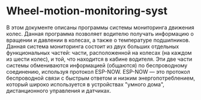 # Wheel-motion-monitoring-syst

В этом документе описаны программы системы мониторинга движения колес. 
Данная программа позволяет водителю получать информацию о вращении и давлении в колесах, 
а также о температуре подшипников. Данная система мониторинга состоит 
из двух больших отдельных функциональных частей: части, расположенной на колесах (на каждом из шести колес),
и той, что находится в кабине водителя. Эти две части системы обмениваются информацией (общаются) 
по беспроводному соединению, используя протокол ESP-NOW. ESP-NOW — это протокол беспроводной связи 
с быстрым ответом и низким энергопотреблением, который широко используется в устройствах "умного дома", дистанционного управления и датчиках.
